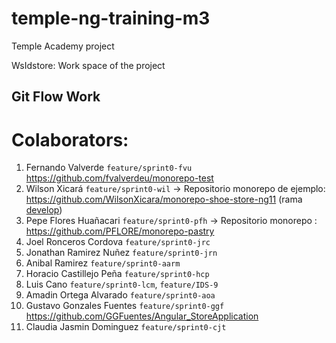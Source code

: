 # temple-ng-training-m3
Temple Academy project

WsIdstore: Work space of the project


## Git Flow Work

# Colaborators:

1. Fernando Valverde `feature/sprint0-fvu` https://github.com/fvalverdeu/monorepo-test
2. Wilson Xicará `feature/sprint0-wil` -> Repositorio monorepo de ejemplo: https://github.com/WilsonXicara/monorepo-shoe-store-ng11 (rama [develop](https://github.com/WilsonXicara/monorepo-shoe-store-ng11/tree/develop "Shoe Store monorepo"))
3. Pepe Flores Huañacari `feature/sprint0-pfh` -> Repositorio monorepo : https://github.com/PFLORE/monorepo-pastry
4. Joel Ronceros Cordova `feature/sprint0-jrc`
5. Jonathan Ramirez Nuñez `feature/sprint0-jrn`
6. Anibal Ramirez `feature/sprint0-aarm`
7. Horacio Castillejo Peña `feature/sprint0-hcp`
8. Luis Cano `feature/sprint0-lcm`, `feature/IDS-9`
9. Amadin Ortega Alvarado `feature/sprint0-aoa`
10. Gustavo Gonzales Fuentes `feature/sprint0-ggf` https://github.com/GGFuentes/Angular_StoreApplication
11. Claudia Jasmin Dominguez `feature/sprint0-cjt`
